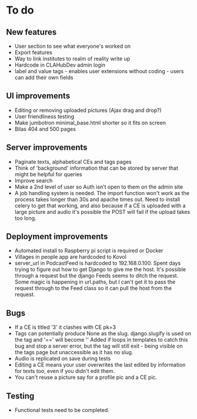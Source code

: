 # To do

## New features
- User section to see what everyone's worked on
- Export features
- Way to link institutes to realm of reality write up
- Hardcode in CLAHubDev admin login
- label and value tags - enables user extensions without coding - users can add their own fields

## UI improvements
- Editing or removing uploaded pictures (Ajax drag and drop?)
- User friendliness testing
- Make jumbotron minimal_base.html shorter so it fits on screen
- Bilas 404 and 500 pages

## Server improvements
- Paginate texts, alphabetical CEs and tags pages
- Think of 'background' information that can be stored by server that might be helpful for queries
- Improve search
- Make a 2nd level of user so Auth isn't open to them on the admin site
- A job handling system is needed. The import function won't work as the process takes longer than 30s and apache times
out. Need to install celery to get that working, and also because if a CE is uploaded with a large picture
and audio it's possible the POST will fail if the upload takes too long.

## Deployment improvements
- Automated install to Raspberry pi script is required or Docker
- Villages in people app are hardcoded to Kovol
- server_url in PodcastFeed is hardcoded to 192.168.0.100. Spent days trying to figure out how to get Django to give me the host.
It's possible through a request but the django Feeds seems to ditch the request. Some magic is happening in url.paths, but I can't
get it to pass the request through to the Feed class so it can pull the host from the request.

## Bugs
- If a CE is titled '3' it clashes with CE pk=3
- Tags can potentially produce None as the slug. django.slugify is used on the tag and '==' will become ''
Added if loops in templates to catch this bug and stop a server error, but the tag will still exit - being
visible on the tags page but unaccessible as it has no slug.
- Audio is replicated on save during tests
- Editing a CE means your user overwrites the last edited by information for texts too,
even if you didn't edit them.
- You can't reuse a picture say for a profile pic and a CE pic.

## Testing
- Functional tests need to be completed.
